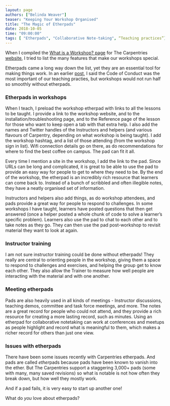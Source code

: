 ```yaml
---
layout: page
authors: ["Belinda Weaver"]
teaser: "Keeping Your Workshop Organised"
title: "The Magic of Etherpads"
date: 2018-10-05
time: "09:00:00"
tags: [ "Etherpads", "Collaborative Note-taking", “Teaching practices”]
---
```


When I compiled the [What is a Workshop? page](https://carpentries.org/workshops/) 
for The Carpentries [website](https://carpentries.org/), I tried to list the many features that make our workshops special.  

Etherpads came a long way down the list, yet they are an essential tool for making things work. In an earlier
[post](https://software-carpentry.org/blog/2018/01/teach-prac-01.html), I said the Code of Conduct 
was the most important of our teaching practies, but workshops would not run half so smoothly without etherpads.

### Etherpads in workshops

When I teach, I preload the workshop etherpad with links to all the lessons to be taught. I provide a link to the workshop website, and to the installation/troubleshooting page, and to the Reference page of the lesson for those who want to keep open a tab with that extra help. I also add the names and Twitter handles of the Instructors and helpers (and various flavours of Carpentry, depending on what workshop is being taught). I add the workshop hashtag, and a list of those attending (from the workshop sign in list). Wifi connection details go on there, as do recommendations for where to find the best coffee on campus. The pad can fit it all.

Every time I mention a site in the workshop, I add the link to the pad. Since URLs can be long and complicated, it is great to be able to use the pad to provide an easy way for people to get to where they need to be. By the end of the workshop, the etherpad is an incredibly rich resource that learners can come back to. Instead of a bunch of scribbled and often illegible notes, they have a neatly organised set of information.

Instructors and helpers also add things, as do workshop attendees, and pads provide a great way for people to 
respond to challenges. In some workshops I have taught, learners have posted questions that then get answered
(once a helper posted a whole chunk of code to solve a learner’s specific problem). Learners also use the pad to 
chat to each other and to take notes as they go. They can then use the pad post-workshop to revisit material they want to look at again.

### Instructor training

I am not sure instructor training could be done without etherpads! They really are central to orienting people in the workshop, giving them a space to respond to challenges and exercises, and helping the group get to know each other. They also allow the Trainer to measure how well people are interacting with the material and with one another.

### Meeting etherpads

Pads are also heavily used in all kinds of meetings - Instructor discussions, teaching demos, committee and task force meetings, and more. The notes are a great record for people who could not attend, and they provide a rich resource for creating a more lasting record, such as minutes. Using an etherpad for collaborative notetaking can work at conferences and meetups as people highlight and record what is meaningful to them, which makes a richer record for others than just one view.

### Issues with etherpads

There have been some issues recently with Carpentries etherpads. And pads are called *ether*pads because pads 
have been known to vanish into the ether. But The Carpentries support a staggering 3,000+ pads 
(some with many, many saved revisions) so what is notable is not how often they break down, but how well they mostly work. 

And if a pad fails, it is very easy to start up another one!

What do *you* love about etherpads?


